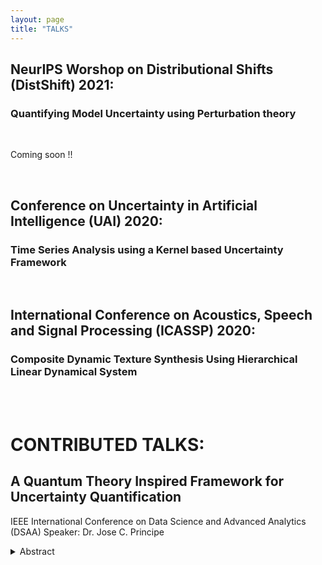 ```yaml
---
layout: page
title: "TALKS"
---
```


NeurIPS Worshop on Distributional Shifts (DistShift) 2021:
---
<h3>Quantifying Model Uncertainty using Perturbation theory</h3>

<br />

Coming soon !!

<br />

Conference on Uncertainty in Artificial Intelligence (UAI) 2020:
---
<h3>Time Series Analysis using a Kernel based Uncertainty Framework</h3>

<br />

International Conference on Acoustics, Speech and Signal Processing (ICASSP) 2020: 
---
<h3>Composite Dynamic Texture Synthesis Using Hierarchical Linear Dynamical System</h3>

<br />
<br />

<h1>CONTRIBUTED TALKS:</h1>

A Quantum Theory Inspired Framework for Uncertainty Quantification
---
IEEE International Conference on Data Science and Advanced Analytics (DSAA)
Speaker: Dr. Jose C. Principe
<details>
<summary> Abstract </summary>
<br>
This talk presents our current goal of developing operators inspired by quantum theory to quantify uncertainty in time series and train adaptive models for machine learning. The basic observation is that data projected to a Reproducing Kernel Hilbert Space (RKHS) are functions that obey the properties of a potential field. Therefore, one can directly apply the Schrodinger equation to the projected data and interpret its Hermite expansion in terms of modes over the space of samples that express multi scale uncertainty. This methodology can be used to quantify signal properties and can also lead to methodologies to train signal processing models. We will exemplify the theory with some preliminary results.
</details>

<br />
<br />


 
